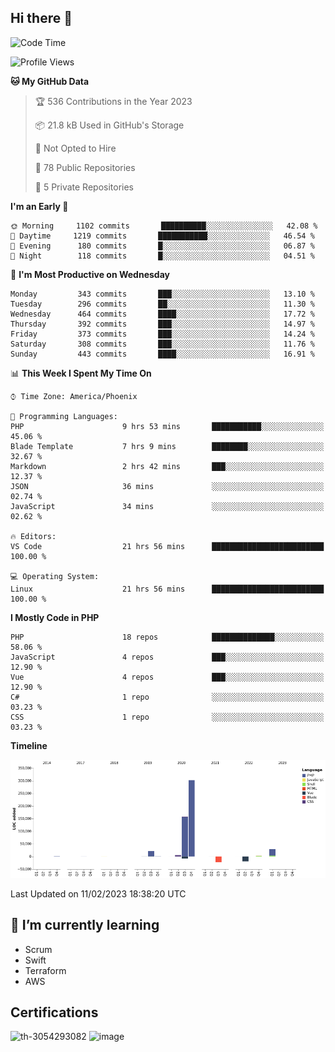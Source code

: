 ## Hi there 👋

<!--START_SECTION:waka-->
![Code Time](http://img.shields.io/badge/Code%20Time-8%2C009%20hrs%2051%20mins-blue)

![Profile Views](http://img.shields.io/badge/Profile%20Views-1-blue)

**🐱 My GitHub Data** 

> 🏆 536 Contributions in the Year 2023
 > 
> 📦 21.8 kB Used in GitHub's Storage 
 > 
> 🚫 Not Opted to Hire
 > 
> 📜 78 Public Repositories 
 > 
> 🔑 5 Private Repositories  
 > 
**I'm an Early 🐤** 

```text
🌞 Morning     1102 commits       ██████████░░░░░░░░░░░░░░░   42.08 % 
🌆 Daytime     1219 commits       ███████████░░░░░░░░░░░░░░   46.54 % 
🌃 Evening      180 commits       █░░░░░░░░░░░░░░░░░░░░░░░░   06.87 % 
🌙 Night        118 commits       █░░░░░░░░░░░░░░░░░░░░░░░░   04.51 % 

```
📅 **I'm Most Productive on Wednesday** 

```text
Monday         343 commits       ███░░░░░░░░░░░░░░░░░░░░░░   13.10 % 
Tuesday        296 commits       ██░░░░░░░░░░░░░░░░░░░░░░░   11.30 % 
Wednesday      464 commits       ████░░░░░░░░░░░░░░░░░░░░░   17.72 % 
Thursday       392 commits       ███░░░░░░░░░░░░░░░░░░░░░░   14.97 % 
Friday         373 commits       ███░░░░░░░░░░░░░░░░░░░░░░   14.24 % 
Saturday       308 commits       ███░░░░░░░░░░░░░░░░░░░░░░   11.76 % 
Sunday         443 commits       ████░░░░░░░░░░░░░░░░░░░░░   16.91 % 

```


📊 **This Week I Spent My Time On** 

```text
⌚︎ Time Zone: America/Phoenix

💬 Programming Languages: 
PHP                      9 hrs 53 mins       ███████████░░░░░░░░░░░░░░   45.06 % 
Blade Template           7 hrs 9 mins        ████████░░░░░░░░░░░░░░░░░   32.67 % 
Markdown                 2 hrs 42 mins       ███░░░░░░░░░░░░░░░░░░░░░░   12.37 % 
JSON                     36 mins             ░░░░░░░░░░░░░░░░░░░░░░░░░   02.74 % 
JavaScript               34 mins             ░░░░░░░░░░░░░░░░░░░░░░░░░   02.62 % 

🔥 Editors: 
VS Code                  21 hrs 56 mins      █████████████████████████   100.00 % 

💻 Operating System: 
Linux                    21 hrs 56 mins      █████████████████████████   100.00 % 

```

**I Mostly Code in PHP** 

```text
PHP                      18 repos            ██████████████░░░░░░░░░░░   58.06 % 
JavaScript               4 repos             ███░░░░░░░░░░░░░░░░░░░░░░   12.90 % 
Vue                      4 repos             ███░░░░░░░░░░░░░░░░░░░░░░   12.90 % 
C#                       1 repo              ░░░░░░░░░░░░░░░░░░░░░░░░░   03.23 % 
CSS                      1 repo              ░░░░░░░░░░░░░░░░░░░░░░░░░   03.23 % 

```


**Timeline**

![Chart not found](https://raw.githubusercontent.com/mikebronner/mikebronner/master/charts/bar_graph.png) 


 Last Updated on 11/02/2023 18:38:20 UTC
<!--END_SECTION:waka-->

<!--
**mikebronner/mikebronner** is a ✨ _special_ ✨ repository because its `README.md` (this file) appears on your GitHub profile.

Here are some ideas to get you started:

- 🔭 I’m currently working on ...
- 🌱 I’m currently learning ...
- 👯 I’m looking to collaborate on ...
- 🤔 I’m looking for help with ...
- 💬 Ask me about ...
- 📫 How to reach me: ...
- 😄 Pronouns: ...
- ⚡ Fun fact: ...
-->

## 🌱 I’m currently learning

- Scrum
- Swift
- Terraform
- AWS

## Certifications

![th-3054293082](https://user-images.githubusercontent.com/1791050/208267034-c5006f82-ae89-41eb-9478-7106c5aba070.jpg)          ![image](https://user-images.githubusercontent.com/1791050/208267032-13c8c426-f627-448d-b23e-e3dd74b6712a.png)

